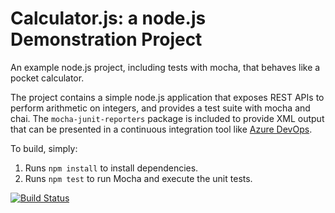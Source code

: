 Calculator.js: a node.js Demonstration Project
==============================================
An example node.js project, including tests with mocha, that behaves like
a pocket calculator.

The project contains a simple node.js application that exposes REST APIs
to perform arithmetic on integers, and provides a test suite with mocha
and chai.  The `mocha-junit-reporters` package is included to provide XML
output that can be presented in a continuous integration tool like
[Azure DevOps](https://azure.com/devops).

To build, simply:

1. Runs `npm install` to install dependencies.
2. Runs `npm test` to run Mocha and execute the unit tests.

[![Build Status](https://dev.azure.com/davidgaulin-org/davidgaulin-org-test-project-m1/_apis/build/status/davidgaulin.calculator?branchName=master)](https://dev.azure.com/davidgaulin-org/davidgaulin-org-test-project-m1/_build/latest?definitionId=10&branchName=master)
